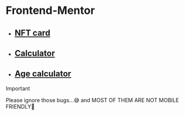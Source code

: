 # Frontend-Mentor

* ## [NFT card](https://rcdark.github.io/Frontend-Mentor/nft-preview-card-component-main/nft-preview-card-component-main/index.html)

* ## [Calculator](https://rcdark.github.io/Frontend-Mentor/calculator-app-main/index.html)

* ## [Age calculator](https://rcdark.github.io/Frontend-Mentor/age-calculator-app-main/age-calculator-app-main/index.html)

> [!IMPORTANT]
> Please ignore those bugs...😅 and 
> MOST OF THEM ARE NOT MOBILE FRIENDLY🥲
